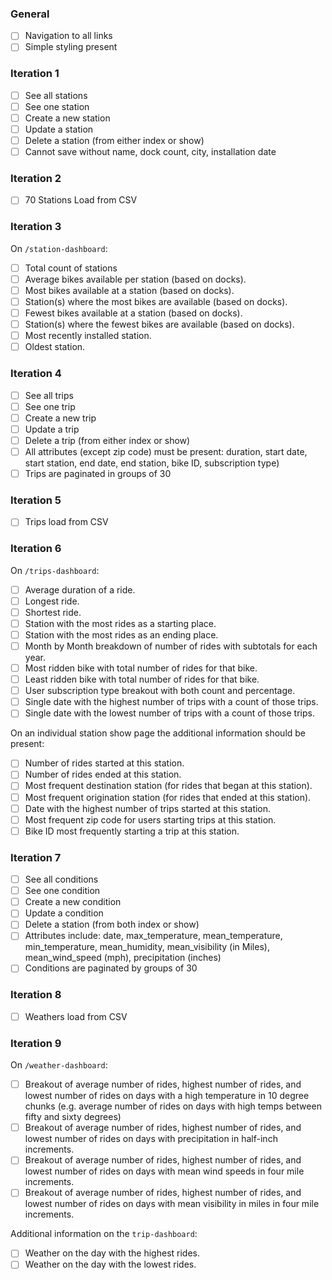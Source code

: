 ### General 
* [ ] Navigation to all links
* [ ] Simple styling present

### Iteration 1

* [ ] See all stations 
* [ ] See one station 
* [ ] Create a new station 
* [ ] Update a station 
* [ ] Delete a station (from either index or show)
* [ ] Cannot save without name, dock count, city, installation date

### Iteration 2

* [ ] 70 Stations Load from CSV

### Iteration 3

On `/station-dashboard`:

* [ ] Total count of stations
* [ ] Average bikes available per station (based on docks).
* [ ] Most bikes available at a station (based on docks).
* [ ] Station(s) where the most bikes are available (based on docks).
* [ ] Fewest bikes available at a station (based on docks).
* [ ] Station(s) where the fewest bikes are available (based on docks).
* [ ] Most recently installed station.
* [ ] Oldest station.

### Iteration 4

* [ ] See all trips 
* [ ] See one trip
* [ ] Create a new trip 
* [ ] Update a trip 
* [ ] Delete a trip (from either index or show)
* [ ] All attributes (except zip code) must be present: duration, start date, start station, end date, end station, bike ID, subscription type)
* [ ] Trips are paginated in groups of 30 

### Iteration 5

* [ ] Trips load from CSV

### Iteration 6

On `/trips-dashboard`:

* [ ] Average duration of a ride.
* [ ] Longest ride.
* [ ] Shortest ride.
* [ ] Station with the most rides as a starting place.
* [ ] Station with the most rides as an ending place.
* [ ] Month by Month breakdown of number of rides with subtotals for each year.
* [ ] Most ridden bike with total number of rides for that bike.
* [ ] Least ridden bike with total number of rides for that bike.
* [ ] User subscription type breakout with both count and percentage.
* [ ] Single date with the highest number of trips with a count of those trips.
* [ ] Single date with the lowest number of trips with a count of those trips.

On an individual station show page the additional information should be present:

* [ ] Number of rides started at this station.
* [ ] Number of rides ended at this station.
* [ ] Most frequent destination station (for rides that began at this station).
* [ ] Most frequent origination station (for rides that ended at this station).
* [ ] Date with the highest number of trips started at this station.
* [ ] Most frequent zip code for users starting trips at this station.
* [ ] Bike ID most frequently starting a trip at this station.

### Iteration 7

* [ ] See all conditions
* [ ] See one condition
* [ ] Create a new condition
* [ ] Update a condition
* [ ] Delete a station (from both index or show)
* [ ] Attributes include: date, max_temperature, mean_temperature, min_temperature, mean_humidity, mean_visibility (in Miles), mean_wind_speed (mph), precipitation (inches)
* [ ] Conditions are paginated by groups of 30

### Iteration 8

* [ ] Weathers load from CSV

### Iteration 9

On `/weather-dashboard`:

* [ ] Breakout of average number of rides, highest number of rides, and lowest number of rides on days with a high temperature in 10 degree chunks (e.g. average number of rides on days with high temps between fifty and sixty degrees)
* [ ] Breakout of average number of rides, highest number of rides, and lowest number of rides on days with precipitation in half-inch increments.
* [ ] Breakout of average number of rides, highest number of rides, and lowest number of rides on days with mean wind speeds in four mile increments.
* [ ] Breakout of average number of rides, highest number of rides, and lowest number of rides on days with mean visibility in miles in four mile increments.

Additional information on the `trip-dashboard`:

* [ ] Weather on the day with the highest rides.
* [ ] Weather on the day with the lowest rides.
